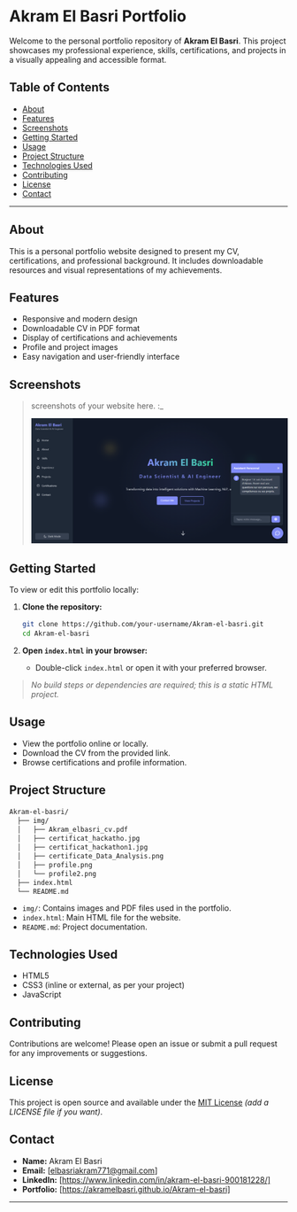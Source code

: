 # Akram El Basri Portfolio

Welcome to the personal portfolio repository of **Akram El Basri**. This project showcases my professional experience, skills, certifications, and projects in a visually appealing and accessible format.

## Table of Contents

- [About](#about)
- [Features](#features)
- [Screenshots](#screenshots)
- [Getting Started](#getting-started)
- [Usage](#usage)
- [Project Structure](#project-structure)
- [Technologies Used](#technologies-used)
- [Contributing](#contributing)
- [License](#license)
- [Contact](#contact)

---

## About

This is a personal portfolio website designed to present my CV, certifications, and professional background. It includes downloadable resources and visual representations of my achievements.

## Features

- Responsive and modern design
- Downloadable CV in PDF format
- Display of certifications and achievements
- Profile and project images
- Easy navigation and user-friendly interface

## Screenshots

> screenshots of your website here. :_
>
> ![Profile Screenshot](img/Screenshot.png)

## Getting Started

To view or edit this portfolio locally:

1. **Clone the repository:**
   ```bash
   git clone https://github.com/your-username/Akram-el-basri.git
   cd Akram-el-basri
   ```

2. **Open `index.html` in your browser:**
   - Double-click `index.html` or open it with your preferred browser.

> _No build steps or dependencies are required; this is a static HTML project._

## Usage

- View the portfolio online or locally.
- Download the CV from the provided link.
- Browse certifications and profile information.

## Project Structure

```
Akram-el-basri/
  ├── img/
  │   ├── Akram_elbasri_cv.pdf
  │   ├── certificat_hackatho.jpg
  │   ├── certificat_hackathon1.jpg
  │   ├── certificate_Data_Analysis.png
  │   ├── profile.png
  │   └── profile2.png
  ├── index.html
  └── README.md
```

- `img/`: Contains images and PDF files used in the portfolio.
- `index.html`: Main HTML file for the website.
- `README.md`: Project documentation.

## Technologies Used

- HTML5
- CSS3 (inline or external, as per your project)
- JavaScript

## Contributing

Contributions are welcome! Please open an issue or submit a pull request for any improvements or suggestions.

## License

This project is open source and available under the [MIT License](LICENSE) _(add a LICENSE file if you want)_.

## Contact

- **Name:** Akram El Basri
- **Email:** [elbasriakram771@gmail.com]
- **LinkedIn:** [https://www.linkedin.com/in/akram-el-basri-900181228/]
- **Portfolio:** [https://akramelbasri.github.io/Akram-el-basri]

---
